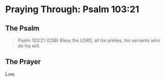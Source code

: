 # Praying Through: Psalm 103:21

## The Psalm

>Psalm 103:21 (CSB) Bless the LORD, all his armies, his servants who do his will. 

## The Prayer

<div style="font-variant: small-caps;">
Lord
</div>




